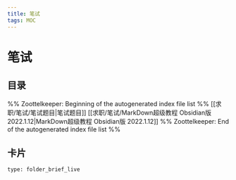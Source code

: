 ```yaml
---
title: 笔试
tags: MOC
---
```

# 笔试

## 目录



%% Zoottelkeeper: Beginning of the autogenerated index file list  %%
 [[求职/笔试/笔试题目|笔试题目]]
 [[求职/笔试/MarkDown超级教程 Obsidian版 2022.1.12|MarkDown超级教程 Obsidian版 2022.1.12]]
%% Zoottelkeeper: End of the autogenerated index file list  %%












## 卡片

```ccard
type: folder_brief_live
```



















